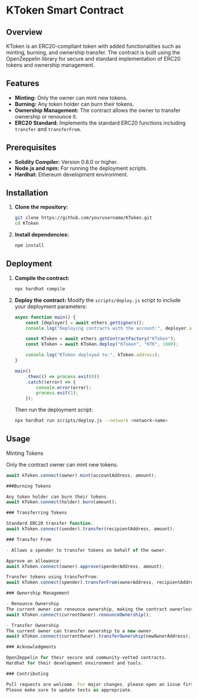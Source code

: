 # KToken Smart Contract

## Overview

KToken is an ERC20-compliant token with added functionalities such as minting, burning, and ownership transfer. The contract is built using the OpenZeppelin library for secure and standard implementation of ERC20 tokens and ownership management.

## Features

- **Minting:** Only the owner can mint new tokens.
- **Burning:** Any token holder can burn their tokens.
- **Ownership Management:** The contract allows the owner to transfer ownership or renounce it.
- **ERC20 Standard:** Implements the standard ERC20 functions including `transfer` and `transferFrom`.

## Prerequisites

- **Solidity Compiler:** Version 0.8.0 or higher.
- **Node.js and npm:** For running the deployment scripts.
- **Hardhat:** Ethereum development environment.

## Installation

1. **Clone the repository:**
    ```bash
    git clone https://github.com/yourusername/KToken.git
    cd KToken
    ```

2. **Install dependencies:**
    ```bash
    npm install
    ```

## Deployment

1. **Compile the contract:**
    ```bash
    npx hardhat compile
    ```

2. **Deploy the contract:**
    Modify the `scripts/deploy.js` script to include your deployment parameters:
    ```javascript
    async function main() {
        const [deployer] = await ethers.getSigners();
        console.log("Deploying contracts with the account:", deployer.address);

        const KToken = await ethers.getContractFactory("KToken");
        const kToken = await KToken.deploy("KToken", "KTK", 1000);

        console.log("KToken deployed to:", kToken.address);
    }

    main()
        .then(() => process.exit(0))
        .catch((error) => {
            console.error(error);
            process.exit(1);
        });
    ```

    Then run the deployment script:
    ```bash
    npx hardhat run scripts/deploy.js --network <network-name>
    ```

## Usage

Minting Tokens

Only the contract owner can mint new tokens.

```javascript
await kToken.connect(owner).mint(accountAddress, amount);

###Burning Tokens

Any token holder can burn their tokens.
await kToken.connect(holder).burn(amount);

### Transferring Tokens

Standard ERC20 transfer function.
await kToken.connect(sender).transfer(recipientAddress, amount);

### Transfer From

- Allows a spender to transfer tokens on behalf of the owner.

Approve an allowance:
await kToken.connect(owner).approve(spenderAddress, amount);

Transfer tokens using transferFrom:
await kToken.connect(spender).transferFrom(ownerAddress, recipientAddress, amount);

### Ownership Management

- Renounce Ownership
The current owner can renounce ownership, making the contract ownerless.
await kToken.connect(currentOwner).renounceOwnership();

- Transfer Ownership
The current owner can transfer ownership to a new owner.
await kToken.connect(currentOwner).transferOwnership(newOwnerAddress);

### Acknowledgments

OpenZeppelin for their secure and community-vetted contracts.
Hardhat for their development environment and tools.

### Contributing

Pull requests are welcome. For major changes, please open an issue first to discuss what you would like to change.
Please make sure to update tests as appropriate.

